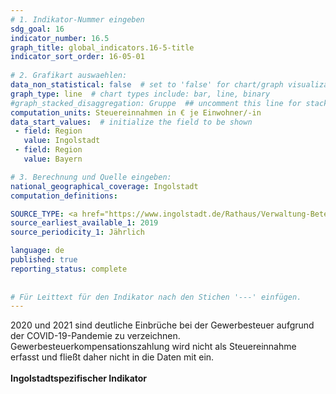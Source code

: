 ```yaml
---
# 1. Indikator-Nummer eingeben 
sdg_goal: 16 
indicator_number: 16.5
graph_title: global_indicators.16-5-title
indicator_sort_order: 16-05-01
 
# 2. Grafikart auswaehlen: 
data_non_statistical: false  # set to 'false' for chart/graph visualization 
graph_type: line  # chart types include: bar, line, binary 
#graph_stacked_disaggregation: Gruppe  ## uncomment this line for stacked bars. eplace 'Geschlecht' with the field of aggregation. 
computation_units: Steuereinnahmen in € je Einwohner/-in 
data_start_values:  # initialize the field to be shown  
 - field: Region 
   value: Ingolstadt 
 - field: Region 
   value: Bayern 

# 3. Berechnung und Quelle eingeben: 
national_geographical_coverage: Ingolstadt 
computation_definitions: 

SOURCE_TYPE: <a href="https://www.ingolstadt.de/Rathaus/Verwaltung-Beteiligung/%C3%84mter-Referate/index.php?object=tx%7C2789.1&ModID=9&FID=465.78.1">Kämmerei Ingolstadt</a> # data source  
source_earliest_available_1: 2019
source_periodicity_1: Jährlich

language: de   
published: true 
reporting_status: complete
 
 
# Für Leittext für den Indikator nach den Stichen '---' einfügen. 
---
```

2020 und 2021 sind deutliche Einbrüche bei der Gewerbesteuer aufgrund der COVID-19-Pandemie zu verzeichnen. Gewerbesteuerkompensationszahlung wird nicht als Steuereinnahme erfasst und fließt daher nicht in die Daten mit ein.<br>
<br>
<b>Ingolstadtspezifischer Indikator</b>
